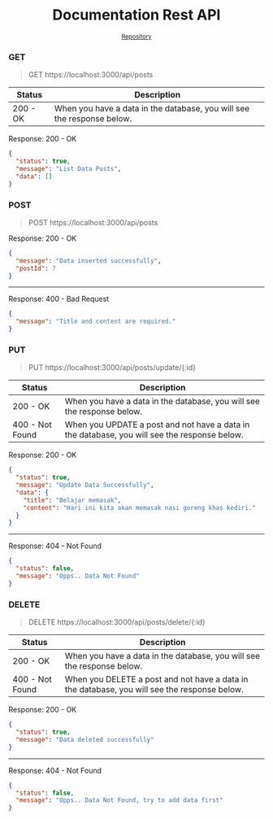 <div align="center">
<h1>Documentation Rest API</h1>
<small><a href="https://github.com/zoelabbb/expresslearn">Repository</a></small>
</div>

### GET

> GET https://localhost:3000/api/posts

| Status   | Description                                                            |
| -------- | ---------------------------------------------------------------------- |
| 200 - OK | When you have a data in the database, you will see the response below. |

Response: 200 - OK

```json
{
  "status": true,
  "message": "List Data Posts",
  "data": []
}
```

### POST

> POST https://localhost:3000/api/posts

Response: 200 - OK
```json
{
  "message": "Data inserted successfully",
  "postId": 7
}
```

<hr>

Response: 400 - Bad Request
```json
{
  "message": "Title and content are required."
}
```

### PUT

> PUT https://localhost:3000/api/posts/update/{:id}

| Status          | Description                                                                                  |
| --------------- | -------------------------------------------------------------------------------------------- |
| 200 - OK        | When you have a data in the database, you will see the response below.                       |
| 400 - Not Found | When you UPDATE a post and not have a data in the database, you will see the response below. |

Response: 200 - OK
```json
{
  "status": true,
  "message": "Update Data Successfully",
  "data": {
    "title": "Belajar memasak",
    "content": "Hari ini kita akan memasak nasi goreng khas kediri."
  }
}
```

<hr>

Response: 404 - Not Found
```json
{
  "status": false,
  "message": "Opps.. Data Not Found"
}
```

### DELETE

> DELETE https://localhost:3000/api/posts/delete/{:id}

| Status          | Description                                                                                  |
| --------------- | -------------------------------------------------------------------------------------------- |
| 200 - OK        | When you have a data in the database, you will see the response below.                       |
| 400 - Not Found | When you DELETE a post and not have a data in the database, you will see the response below. |

Response: 200 - OK

```json
{
  "status": true,
  "message": "Data deleted successfully"
}
```

<hr>
Response: 404 - Not Found

```json
{
  "status": false,
  "message": "Opps.. Data Not Found, try to add data first"
}
```

